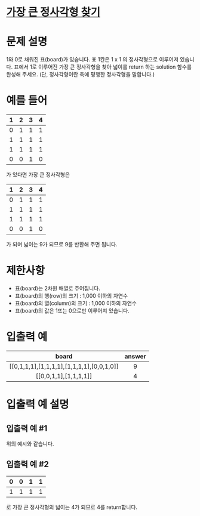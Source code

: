 # [가장 큰 정사각형 찾기](https://school.programmers.co.kr/learn/courses/30/lessons/12905)

# 문제 설명
1와 0로 채워진 표(board)가 있습니다. 표 1칸은 1 x 1 의 정사각형으로 이루어져 있습니다. 표에서 1로 이루어진 가장 큰 정사각형을 찾아 넓이를 return 하는 solution 함수를 완성해 주세요. (단, 정사각형이란 축에 평행한 정사각형을 말합니다.)

# 예를 들어


1	|2	|3	|4
:---:|:---:|:---:|:---:|
0	|1	|1	|1
1	|1	|1	|1
1	|1	|1	|1
0	|0	|1	|0

가 있다면 가장 큰 정사각형은

1	|2	|3	|4
:---:|:---:|:---:|:---:|
0	|1	|1	|1
1	|1	|1	|1
1	|1	|1	|1
0	|0	|1	|0

가 되며 넓이는 9가 되므로 9를 반환해 주면 됩니다.

# 제한사항

* 표(board)는 2차원 배열로 주어집니다.
* 표(board)의 행(row)의 크기 : 1,000 이하의 자연수
* 표(board)의 열(column)의 크기 : 1,000 이하의 자연수
* 표(board)의 값은 1또는 0으로만 이루어져 있습니다.

# 입출력 예
board	|answer
:---:|:---:|
[[0,1,1,1],[1,1,1,1],[1,1,1,1],[0,0,1,0]]|	9
[[0,0,1,1],[1,1,1,1]]|	4

# 입출력 예 설명

## 입출력 예 #1
위의 예시와 같습니다.

## 입출력 예 #2
| 0 | 0 | 1 | 1 |
:---:|:---:|:---:|:---:|
| 1 | 1 | 1 | 1 |

로 가장 큰 정사각형의 넓이는 4가 되므로 4를 return합니다.
